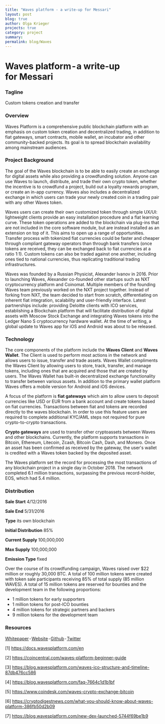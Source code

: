 ```yaml
---
title: "Waves platform - a write-up for Messari"
layout: post
blog: true
author: Olga Krieger
projects: true
category: project
summary:
permalink: blog/Waves
---
```

# Waves platform - a write-up for Messari

### Tagline
Custom tokens creation and transfer

### Overview
Waves Platform is a comprehensive public blockchain platform with an emphasis on custom token creation and decentralized trading, in addition to fiat gateways, smart contracts, mobile wallet, an incubator and other community-backed projects. Its goal is to spread blockchain availability among mainstream audiences.

### Project Background
The goal of the Waves blockchain is to be able to easily create an exchange for digital assets while also providing a crowdfunding solution. Anyone can use Waves to launch, distribute, and trade their own crypto token, whether the incentive is to crowdfund a project, build out a loyalty rewards program, or create an in-app currency. Waves also includes a decentralized exchange in which users can trade your newly created coin in a trading pair with any other Waves token. 

Waves users can create their own customized token through simple UX/UI: lightweight clients provide an easy installation procedure and a flat learning curve. These token operations are added to the blockchain via plug-ins that are not included in the core software module, but are instead installed as an extension on top of it. This aims to open up a range of opportunities. Transfer process with tokenized fiat currencies could be faster and cheaper through compliant gateway operators than through bank transfers (once tokens are received, they can be exchanged back to fiat currencies at a ratio 1:1). Custom tokens can also be traded against one another, including ones tied to national currencies, thus replicating traditional trading infrastructures. 

Waves was founded by a Russian Physicist, Alexander Ivanov in 2016. Prior to launching Waves, Alexander co-founded other startups such as NXT cryptocurrency platform and Coinomat. Multiple members of the founding Waves team previously worked on the NXT project together. Instead of forking from NXT, the team decided to start from scratch, differentiating on inherent fiat integration, scalability and user-friendly interface. Latest partnerships include: providing Deloitte clients with ICO services, establishing a Blockchain platform that will facilitate distribution of digital assets with Moscow Stock Exchange and integrating Waves tokens into the Ledger Nano S cryptocurrency hardware wallet. At the time of writing, a global update to Waves app for iOS and Android was about to be released.

### Technology
The core components of the platform include the **Waves Client** and **Waves Wallet**. The Client is used to perform most actions in the network and allows users to issue, transfer and trade assets. Waves Wallet compliments the Waves Client by allowing users to store, track, transfer, and manage tokens, including ones that are acquired and those that are created by users. The Waves Wallet has built-in decentralized exchange functionality to transfer between various assets. In addition to the primary wallet platform Waves offers a mobile version for Android and iOS devices. 

A focus of the platform is **fiat gateways** which aim to allow users to deposit currencies like USD or EUR from a bank account and create tokens based on fiat currencies. Transactions between fiat and tokens are recorded directly to the waves blockchain. In order to use this feature users are required to complete additional KYC/AML steps not required for pure crypto-to-crypto transactions. 

**Crypto gateways** are used to transfer other cryptoassets between Waves and other blockchains. Currently, the platform supports transactions in Bitcoin, Ethereum, Litecoin, Zcash, Bitcoin Cash, Dash, and Monero. Once an asset has been confirmed as received by the gateway, the user's wallet is credited with a Waves token backed by the deposited asset. 

The Waves platform set the record for processing the most transactions of any blockchain project in a single day in October 2018. The network completed 6.1 million transactions, surpassing the previous record-holder, EOS, which had 5.4 million.

### Distribution
**Sale Start** 4/12/2016

**Sale End** 5/31/2016

**Type** its own blockchain

**Initial Distribution** 85%

**Current Supply** 100,000,000

**Max Supply** 100,000,000

**Emission Type** fixed

Over the course of its crowdfunding campaign, Waves raised over $22 million or roughly 30,000 BTC. A total of 100 million tokens were created with token sale participants receiving 85% of total supply (85 million WAVES). A total of 15 million tokens are reserved for bounties and the development team in the following proportions: 
- 1 million tokens for early supporters 
- 1 million tokens for post-ICO bounties 
- 4 million tokens for strategic partners and backers
- 9 million tokens for the development team

### Resources
[Whitepaper](https://blog.wavesplatform.com/waves-whitepaper-164dd6ca6a23) - [Website](https://wavesplatform.com/) - [Github](https://github.com/wavesplatform) - [Twitter](https://twitter.com/wavesplatform)

[1] https://docs.wavesplatform.com/en

[2] https://coincentral.com/waves-platform-beginner-guide

[3] https://blog.wavesplatform.com/waves-ico-structure-and-timeline-87db476cc586

[4] https://blog.wavesplatform.com/faq-7664c1d1b1bf

[5] https://www.coindesk.com/waves-crypto-exchange-bitcoin

[6] https://cryptodigestnews.com/what-you-should-know-about-waves-platform-386fb50d2b09

[7] https://blog.wavesplatform.com/new-dex-launched-5744f69be1b9
